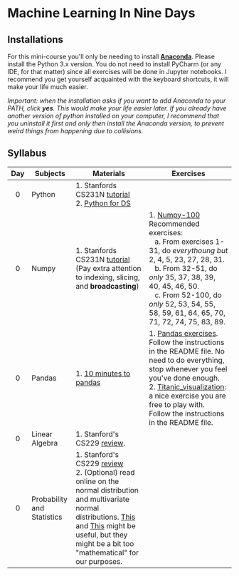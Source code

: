 # Machine Learning In Nine Days

## Installations
For this mini-course you'll only be needing to install [**Anaconda**](https://www.anaconda.com/distribution/#download-section).
Please install the Python 3.x version. 
You do not need to install PyCharm (or any IDE, for that matter) since all exercises will be done in Jupyter notebooks. I recommend you get yourself acquainted with the keyboard shortcuts, it will make your life much easier. 

*Important: when the installation asks if you want to add Anaconda to your PATH, click **yes**. This would make your life easier later. If you already have another version of python installed on your computer, I recommend that you uninstall it first and only then install the Anaconda version, to prevent weird things from happening due to collisions.*

## Syllabus

|  Day  | Subjects | Materials | Exercises |
| :---: | --- | --- | --- |
| 0 | Python | 1. Stanfords CS231N [tutorial](http://cs231n.github.io/python-numpy-tutorial/) <br> 2. [Python for DS](Day%200/1%20Python/Python_Basic_Concepts.ipynb) |  |
| 0 | Numpy | 1. Stanfords CS231N [tutorial](http://cs231n.github.io/python-numpy-tutorial/) (Pay extra attention to indexing, slicing, and **broadcasting**)  | 1. [Numpy-100](Day%200/2%20Numpy/numpy-100) <br> Recommended exercises: <br> &nbsp;&nbsp;&nbsp;a. From exercises 1-31, do *everythoung but* 2, 4, 5, 23, 27, 28, 31. <br> &nbsp;&nbsp;&nbsp;b. From 32-51, do *only* 35, 37, 38, 39, 40, 45, 46, 50. <br> &nbsp;&nbsp;&nbsp;c. From 52-100, do *only* 52, 53, 54, 55, 58, 59, 61, 64, 65, 70, 71, 72, 74, 75, 83, 89.|
| 0 | Pandas | 1. [10 minutes to pandas](https://pandas.pydata.org/pandas-docs/stable/getting_started/10min.html) | 1. [Pandas exercises](Day%200/3%20Pandas/pandas_exercises). Follow the instructions in the README file. No need to do everything, stop whenever you feel you've done enough. <br> 2. [Titanic_visualization](Day%200/3%20Pandas/Titanic_visualization): a nice exercise you are free to play with. Follow the instructions in the README file. |
| 0 | Linear Algebra | 1. Stanford's CS229 [review](http://cs229.stanford.edu/section/cs229-linalg.pdf). | |
| 0 | Probability and Statistics | 1. Stanford's CS229 [review](http://cs229.stanford.edu/section/cs229-prob.pdf) <br> 2. (Optional) read online on the normal distribution and multivariate normal distributions. [This](http://cs229.stanford.edu/section/gaussians.pdf) and [This](http://cs229.stanford.edu/section/more_on_gaussians.pdf) might be useful, but they might be a bit too "mathematical" for our purposes. | |

